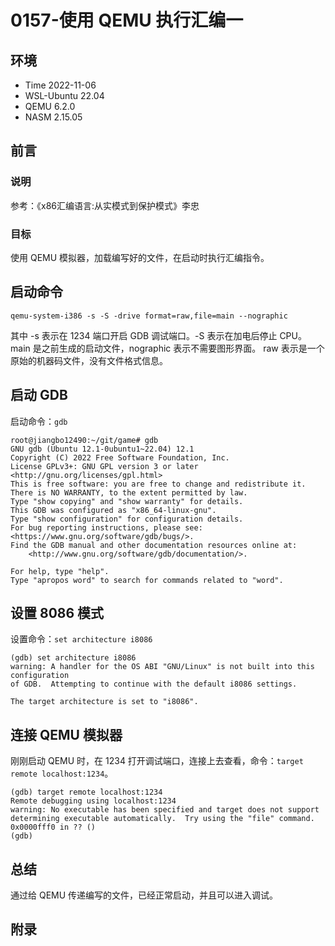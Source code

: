 # 0157-使用 QEMU 执行汇编一

## 环境

- Time 2022-11-06
- WSL-Ubuntu 22.04
- QEMU 6.2.0
- NASM 2.15.05

## 前言

### 说明

参考：《x86汇编语言:从实模式到保护模式》李忠

### 目标

使用 QEMU 模拟器，加载编写好的文件，在启动时执行汇编指令。

## 启动命令

`qemu-system-i386 -s -S -drive format=raw,file=main --nographic`

其中 -s 表示在 1234 端口开启 GDB 调试端口。-S 表示在加电后停止 CPU。
main 是之前生成的启动文件，nographic 表示不需要图形界面。
raw 表示是一个原始的机器码文件，没有文件格式信息。

## 启动 GDB

启动命令：`gdb`

```text
root@jiangbo12490:~/git/game# gdb
GNU gdb (Ubuntu 12.1-0ubuntu1~22.04) 12.1
Copyright (C) 2022 Free Software Foundation, Inc.
License GPLv3+: GNU GPL version 3 or later <http://gnu.org/licenses/gpl.html>
This is free software: you are free to change and redistribute it.
There is NO WARRANTY, to the extent permitted by law.
Type "show copying" and "show warranty" for details.
This GDB was configured as "x86_64-linux-gnu".
Type "show configuration" for configuration details.
For bug reporting instructions, please see:
<https://www.gnu.org/software/gdb/bugs/>.
Find the GDB manual and other documentation resources online at:
    <http://www.gnu.org/software/gdb/documentation/>.

For help, type "help".
Type "apropos word" to search for commands related to "word".
```

## 设置 8086 模式

设置命令：`set architecture i8086`

```text
(gdb) set architecture i8086
warning: A handler for the OS ABI "GNU/Linux" is not built into this configuration
of GDB.  Attempting to continue with the default i8086 settings.

The target architecture is set to "i8086".
```

## 连接 QEMU 模拟器

刚刚启动 QEMU 时，在 1234 打开调试端口，连接上去查看，命令：`target remote localhost:1234`。

```text
(gdb) target remote localhost:1234
Remote debugging using localhost:1234
warning: No executable has been specified and target does not support
determining executable automatically.  Try using the "file" command.
0x0000fff0 in ?? ()
(gdb)
```

## 总结

通过给 QEMU 传递编写的文件，已经正常启动，并且可以进入调试。

## 附录
